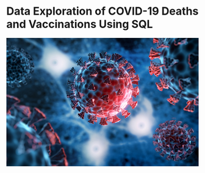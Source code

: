 #  Data Exploration of COVID-19 Deaths and Vaccinations Using SQL
 ![Logo](https://github.com/vikassaraswatiitg26/Covid19_sql_project/blob/main/covid.logo1.jpg)
